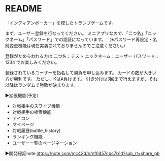 # README

「インディアンポーカー」を模したトランプゲームです。

まず、ユーザー登録を行なってください。
ミニアプリなので、「二つ名」「ニックネーム」「パスワード」での認証になっています。
（※パスワード再設定・名前変更機能は現在実装されておりませんのでご注意ください。）

登録がためらわれる方は
二つ名：テスト
ニックネーム：ユーザー
パスワード：1234
でお楽しみください。

登録されているユーザーを指名して勝負を申し込みます。
カードの数が大きい方が勝利です。
ただし、KはA負けます。
引き分けは3回まで行えますが、それ以降はランダムで勝敗が決まります。

▶︎拡張機能(予定)
- 対戦相手のスワイプ機能
- 対戦相手の検索機能
- アイコン
- マイページ
- 対戦履歴(battle_history)
- ランキング機能
- ユーザー一覧のページネーション


▶︎開発秘話note
https://note.com/mc42d/n/nf0457cbc7b1d?sub_rt=share_pb